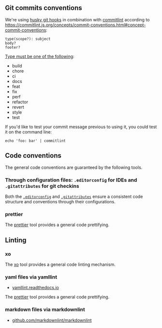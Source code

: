 ## Git commits conventions

We're using [husky git hooks](https://www.npmjs.com/husky) in combination with [commitlint](https://www.npmjs.com/package/@commitlint/cli) according to <https://commitlint.js.org/concepts/commit-conventions.html#concept-commit-conventions>:

```text
type(scope?): subject
body?
footer?
```

[Type must be one of the following](https://commitlint.js.org/reference/rules.html#type-enum):

- build
- chore
- ci
- docs
- feat
- fix
- perf
- refactor
- revert
- style
- test

If you'd like to test your commit message previous to using it, you could test it on the command line:

```shell
echo 'foo: bar' | commitlint
```

## Code conventions

The general code conventions are guaranteed by the following tools.

### Through configuration files: `.editorconfig` for IDEs and `.gitattributes` for git checkins

Both the [`.editorconfig`](https://editorconfig.org/) and [`.gitattributes`](https://dev.to/deadlybyte/please-add-gitattributes-to-your-git-repository-1jld) ensure a consistent code structure and conventions through their configurations.

### prettier

The [prettier](https://github.com/db-ui/core/blob/main/docs/adr/code_style_formatter-prettier.adoc) tool provides a general code prettifying.

## Linting

### xo

The [xo](https://github.com/db-ui/core/blob/main/docs/adr/linting-xo.adoc) tool provides a general code linting mechanism.

### yaml files via yamllint

- [yamllint.readthedocs.io](https://yamllint.readthedocs.io/)

The [prettier](https://github.com/db-ui/core/blob/main/docs/adr/code_style_formatter-prettier.adoc) tool provides a general code prettifying.

### markdown files via markdownlint

- [github.com/markdownlint/markdownlint](https://github.com/markdownlint/markdownlint/)

